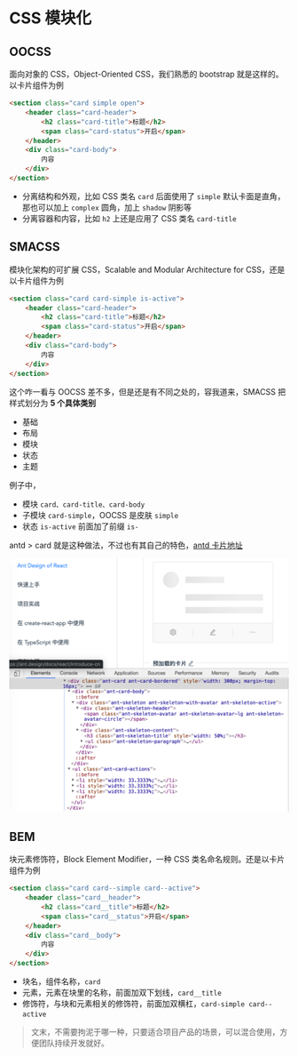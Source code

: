 # CSS 模块化

## OOCSS

面向对象的 CSS，Object-Oriented CSS，我们熟悉的 bootstrap 就是这样的。以卡片组件为例

```html
<section class="card simple open">
    <header class="card-header">
        <h2 class="card-title">标题</h2>
        <span class="card-status">开启</span>
    </header>
    <div class="card-body">
        内容
    </div>
</section>
```

- 分离结构和外观，比如 CSS 类名 `card` 后面使用了 `simple` 默认卡面是直角，那也可以加上 `complex` 圆角，加上 `shadow` 阴影等
- 分离容器和内容，比如 `h2` 上还是应用了 CSS 类名 `card-title`

## SMACSS

模块化架构的可扩展 CSS，Scalable and Modular Architecture for CSS，还是以卡片组件为例

```html
<section class="card card-simple is-active">
    <header class="card-header">
        <h2 class="card-title">标题</h2>
        <span class="card-status">开启</span>
    </header>
    <div class="card-body">
        内容
    </div>
</section>
```

这个咋一看与 OOCSS 差不多，但是还是有不同之处的，容我道来，SMACSS 把样式划分为 **5 个具体类别**

- 基础
- 布局
- 模块
- 状态
- 主题

例子中，

- 模块 `card、card-title、card-body`
- 子模块 `card-simple`，OOCSS 是皮肤 `simple`
- 状态 `is-active` 前面加了前缀 `is-`

antd > card 就是这种做法，不过也有其自己的特色，[antd 卡片地址](https://ant.design/components/card-cn/)

![htmlcss](./assets/html.css.png)

## BEM

块元素修饰符，Block Element Modifier，一种 CSS 类名命名规则。还是以卡片组件为例

```html
<section class="card card--simple card--active">
    <header class="card__header">
        <h2 class="card__title">标题</h2>
        <span class="card__status">开启</span>
    </header>
    <div class="card__body">
        内容
    </div>
</section>
```

- 块名，组件名称，`card`
- 元素，元素在块里的名称，前面加双下划线，`card__title`
- 修饰符，与块和元素相关的修饰符，前面加双横杠，`card-simple card--active`

> 文末，不需要拘泥于哪一种，只要适合项目产品的场景，可以混合使用，方便团队持续开发就好。
